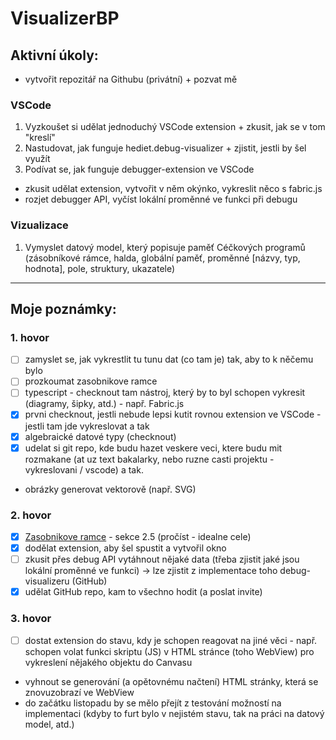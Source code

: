 # VisualizerBP
## Aktivní úkoly:
- vytvořit repozitář na Githubu (privátní) + pozvat mě
### VSCode
1) Vyzkoušet si udělat jednoduchý VSCode extension + zkusit, jak se v tom "kreslí"
2) Nastudovat, jak funguje hediet.debug-visualizer + zjistit, jestli by šel využít
3) Podívat se, jak funguje debugger-extension ve VSCode
- zkusit udělat extension, vytvořit v něm okýnko, vykreslit něco s fabric.js
- rozjet debugger API, vyčíst lokální proměnné ve funkci při debugu

### Vizualizace
1) Vymyslet datový model, který popisuje paměť Céčkových programů (zásobníkové rámce, halda, globální paměť, proměnné [názvy, typ, hodnota], pole, struktury, ukazatele)

___

## Moje poznámky:
### 1. hovor
- [ ] zamyslet se, jak vykrestlit tu tunu dat (co tam je) tak, aby to k něčemu bylo
- [ ] prozkoumat zasobnikove ramce
- [ ] typescript - checknout tam nástroj, který by to byl schopen vykresit (diagramy, šipky, atd.) - např. Fabric.js
- [x] prvni checknout, jestli nebude lepsi kutit rovnou extension ve VSCode - jestli tam jde vykreslovat a tak
- [x] algebraické datové typy (checknout)
- [x] udelat si git repo, kde budu hazet veskere veci, ktere budu mit rozmakane (at uz text bakalarky, nebo ruzne casti projektu - vykreslovani / vscode) a tak.
- obrázky generovat vektorově (např. SVG)

### 2. hovor

- [x] [Zasobnikove ramce](https://dspace.vsb.cz/bitstream/handle/10084/116048/BER0134_FEI_B2647_2612R025_2016.pdf?sequence=1&isAllowed=y) - sekce 2.5 (pročíst - idealne cele)
- [x] dodělat extension, aby šel spustit a vytvořil okno
- [ ] zkusit přes debug API vytáhnout nějaké data (třeba zjistit jaké jsou lokální proměnné ve funkci) -> lze zjistit z implementace toho debug-visualizeru (GitHub)
- [x] udělat GitHub repo, kam to všechno hodit (a poslat invite)

### 3. hovor

- [ ] dostat extension do stavu, kdy je schopen reagovat na jiné věci - např. schopen volat funkci skriptu (JS) v HTML stránce (toho WebView) pro vykreslení nějakého objektu do Canvasu
- vyhnout se generování (a opětovnému načtení) HTML stránky, která se znovuzobrazí ve WebView
- do začátku listopadu by se mělo přejít z testování možností na implementaci (kdyby to furt bylo v nejistém stavu, tak na práci na datový model, atd.)
